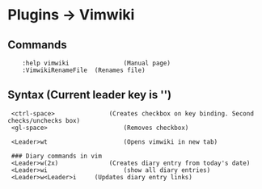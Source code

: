 # Plugins -> Vimwiki

## Commands
		:help vimwiki				(Manual page)
		:VimwikiRenameFile	(Renames file) 
	 
## Syntax								(Current leader key is '\')
	 <ctrl-space>	  			(Creates checkbox on key binding. Second checks/unchecks box) 
	 <gl-space> 		 			(Removes checkbox)
	 
	 <Leader>wt 					(Opens vimwiki in new tab)
	 
	 ### Diary commands in vim
	 <Leader>w(2x) 				(Creates diary entry from today's date)
	 <Leader>wi 					(show all diary entries)
	 <Leader>w<Leader>i 	(Updates diary entry links)


